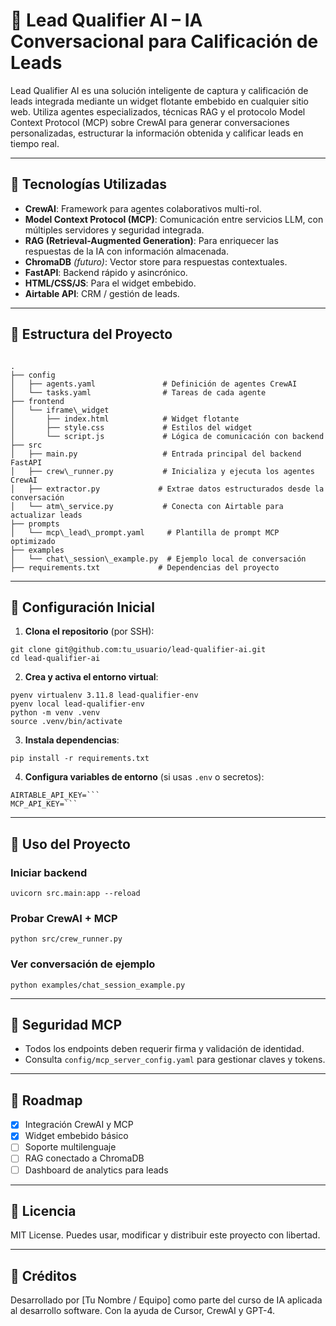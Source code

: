 # 🧠 Lead Qualifier AI – IA Conversacional para Calificación de Leads

Lead Qualifier AI es una solución inteligente de captura y calificación de leads integrada mediante un widget flotante embebido en cualquier sitio web. Utiliza agentes especializados, técnicas RAG y el protocolo Model Context Protocol (MCP) sobre CrewAI para generar conversaciones personalizadas, estructurar la información obtenida y calificar leads en tiempo real.

---

## 🚀 Tecnologías Utilizadas

- **CrewAI**: Framework para agentes colaborativos multi-rol.
- **Model Context Protocol (MCP)**: Comunicación entre servicios LLM, con múltiples servidores y seguridad integrada.
- **RAG (Retrieval-Augmented Generation)**: Para enriquecer las respuestas de la IA con información almacenada.
- **ChromaDB** *(futuro)*: Vector store para respuestas contextuales.
- **FastAPI**: Backend rápido y asincrónico.
- **HTML/CSS/JS**: Para el widget embebido.
- **Airtable API**: CRM / gestión de leads.

---

## 📂 Estructura del Proyecto

```

.
├── config
│   ├── agents.yaml               # Definición de agentes CrewAI
│   └── tasks.yaml                # Tareas de cada agente
├── frontend
│   └── iframe\_widget
│       ├── index.html            # Widget flotante
│       ├── style.css             # Estilos del widget
│       └── script.js             # Lógica de comunicación con backend
├── src
│   ├── main.py                   # Entrada principal del backend FastAPI
│   ├── crew\_runner.py           # Inicializa y ejecuta los agentes CrewAI
│   ├── extractor.py             # Extrae datos estructurados desde la conversación
│   └── atm\_service.py           # Conecta con Airtable para actualizar leads
├── prompts
│   └── mcp\_lead\_prompt.yaml     # Plantilla de prompt MCP optimizado
├── examples
│   └── chat\_session\_example.py  # Ejemplo local de conversación
├── requirements.txt             # Dependencias del proyecto

```

---

## 🧩 Configuración Inicial

1. **Clona el repositorio** (por SSH):

```
git clone git@github.com:tu_usuario/lead-qualifier-ai.git
cd lead-qualifier-ai
```

2. **Crea y activa el entorno virtual**:

```
pyenv virtualenv 3.11.8 lead-qualifier-env
pyenv local lead-qualifier-env
python -m venv .venv
source .venv/bin/activate
```

3. **Instala dependencias**:

```
pip install -r requirements.txt
```

4. **Configura variables de entorno** (si usas `.env` o secretos):

```
AIRTABLE_API_KEY=```
MCP_API_KEY=```
```

---

## 🔧 Uso del Proyecto

### Iniciar backend
```
uvicorn src.main:app --reload
```

### Probar CrewAI + MCP
```
python src/crew_runner.py
```

### Ver conversación de ejemplo
```
python examples/chat_session_example.py
```

---

## 🔐 Seguridad MCP

- Todos los endpoints deben requerir firma y validación de identidad.
- Consulta `config/mcp_server_config.yaml` para gestionar claves y tokens.

---

## 🎯 Roadmap

- [x] Integración CrewAI y MCP
- [x] Widget embebido básico
- [ ] Soporte multilenguaje
- [ ] RAG conectado a ChromaDB
- [ ] Dashboard de analytics para leads

---

## 📜 Licencia

MIT License. Puedes usar, modificar y distribuir este proyecto con libertad.

---

## 🤝 Créditos

Desarrollado por [Tu Nombre / Equipo] como parte del curso de IA aplicada al desarrollo software. Con la ayuda de Cursor, CrewAI y GPT-4.


